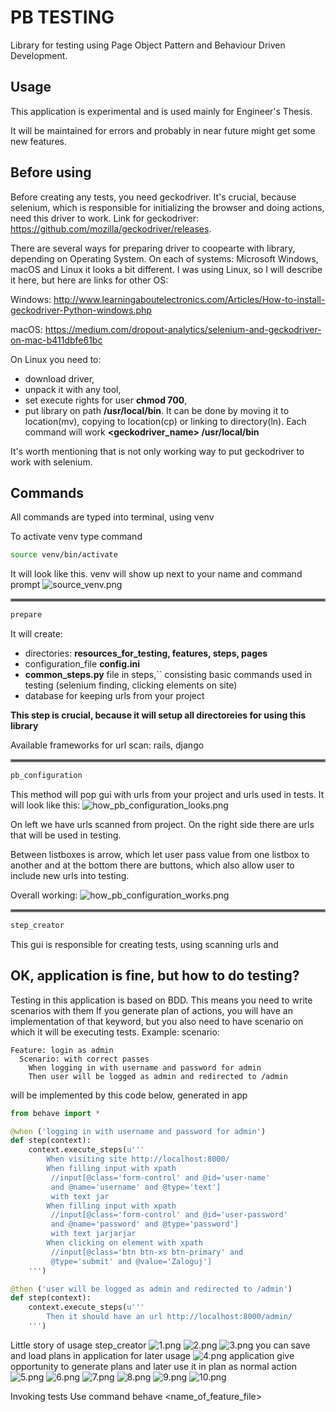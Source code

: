 # PB TESTING
Library for testing using Page Object Pattern and Behaviour Driven Development.

## Usage
This application is experimental and is used mainly for Engineer's Thesis.

It will be maintained for errors and probably in near future might get some new features.
## Before using

Before creating any tests, you need geckodriver.
It's crucial, because selenium, which is responsible for initializing the browser and doing actions,
need this driver to work.
Link for geckodriver: https://github.com/mozilla/geckodriver/releases.

There are several ways for preparing driver to coopearte with library, depending on Operating System.
On each of systems: Microsoft Windows, macOS and Linux it looks a bit different.
I was using Linux, so I will describe it here, but here are links for other OS:

Windows: http://www.learningaboutelectronics.com/Articles/How-to-install-geckodriver-Python-windows.php

macOS: https://medium.com/dropout-analytics/selenium-and-geckodriver-on-mac-b411dbfe61bc

On Linux you need to:
- download driver,
- unpack it with any tool,
- set execute rights for user __chmod <file> 700__,
- put library on path __/usr/local/bin__. It can be done by moving it to location(mv),
copying to location(cp) or linking to directory(ln). Each command will work
__<command> <geckodriver_name> /usr/local/bin__

It's worth mentioning that is not only working way to put geckodriver to work with selenium.

## Commands
All commands are typed into terminal, using venv

To activate venv type command
```bash
source venv/bin/activate
```
It will look like this. venv will show up next to your name
and command prompt
![source_venv.png](https://raw.githubusercontent.com/me3eh/PB_Testing/production/hosting_for_images/wip_files_for_readme/source_venv.png)
<hr style="border:2px solid gray"/>

```bash
prepare
```

It will create:
- directories: __resources_for_testing, features, steps, pages__
- configuration_file __config.ini__
- __common_steps.py__ file in steps,`` consisting basic commands used in testing
(selenium finding, clicking elements on site)
- database for keeping urls from your project

__This step is crucial, because it will setup all directoreies for using this library__

Available frameworks for url scan: rails, django
<hr style="border:2px solid gray"/>

```bash
pb_configuration
```

This method will pop gui with urls from your project and urls used in tests.
It will look like this:
![how_pb_configuration_looks.png](https://raw.githubusercontent.com/me3eh/PB_Testing/production/hosting_for_images/wip_files_for_readme/how_pb_configuration_looks.png)

On left we have urls scanned from project.
On the right side there are urls that will be used in testing.

Between listboxes is arrow, which let user pass value from one listbox to another
and at the bottom there are buttons, which also allow user to include new urls into testing.

Overall working:
![how_pb_configuration_works.png](https://raw.githubusercontent.com/me3eh/PB_Testing/production/hosting_for_images/wip_files_for_readme/pb_configuration_working.gif)
<hr style="border:2px solid gray"/>

```bash
step_creator
```
This gui is responsible for creating tests, using scanning urls and 
## OK, application is fine, but how to do testing?

Testing in this application is based on BDD.
This means you need to write scenarios with them
If you generate plan of actions, you will have an implementation of that keyword,
but you also need to have scenario on which it will be executing tests.
Example:
scenario:
```gherkin
Feature: login as admin
  Scenario: with correct passes
    When logging in with username and password for admin
    Then user will be logged as admin and redirected to /admin
```
will be implemented by this code below, generated in app
```python
from behave import *

@when ('logging in with username and password for admin')
def step(context):
	context.execute_steps(u'''
		When visiting site http://localhost:8000/
		When filling input with xpath
		 //input[@class='form-control' and @id='user-name'
		 and @name='username' and @type='text']
		 with text jar
		When filling input with xpath
		 //input[@class='form-control' and @id='user-password'
		 and @name='password' and @type='password']
		 with text jarjarjar
		When clicking on element with xpath
		 //input[@class='btn btn-xs btn-primary' and
		 @type='submit' and @value='Zaloguj']
	''')

@then ('user will be logged as admin and redirected to /admin')
def step(context):
	context.execute_steps(u'''
		Then it should have an url http://localhost:8000/admin/
	''')
```

Little story of usage step_creator
![1.png](https://raw.githubusercontent.com/me3eh/PB_Testing/production/hosting_for_images/wip_files_for_readme/1.step_creator_visiting_url.png)
![2.png](https://raw.githubusercontent.com/me3eh/PB_Testing/production/hosting_for_images/wip_files_for_readme/2.step_creator_filling_inputs.png)
![3.png](https://raw.githubusercontent.com/me3eh/PB_Testing/production/hosting_for_images/wip_files_for_readme/3.step_creator_clicking_submit_input.png)
you can save and load plans in application for later usage
![4.png](https://raw.githubusercontent.com/me3eh/PB_Testing/production/hosting_for_images/wip_files_for_readme/4.step_creator_saving_plan_of_action_for_future_usage.png)
application give opportunity to generate plans and later use it in plan as normal action
![5.png](https://raw.githubusercontent.com/me3eh/PB_Testing/production/hosting_for_images/wip_files_for_readme/5.step_creator_generating_as_action_for_later_usage.png)
![6.png](https://raw.githubusercontent.com/me3eh/PB_Testing/production/hosting_for_images/wip_files_for_readme/6.step_creator_can_be_used_once_again.png)
![7.png](https://raw.githubusercontent.com/me3eh/PB_Testing/production/hosting_for_images/wip_files_for_readme/7.step_creator_creating_new_plan.png)
![8.png](https://raw.githubusercontent.com/me3eh/PB_Testing/production/hosting_for_images/wip_files_for_readme/8.step_creator_generating_action_then.png)
![9.png](https://raw.githubusercontent.com/me3eh/PB_Testing/production/hosting_for_images/wip_files_for_readme/9.pb_testing_execution_of_test_in_web_browser.png)
![10.png](https://raw.githubusercontent.com/me3eh/PB_Testing/production/hosting_for_images/wip_files_for_readme/10.step_creator_exectution_in_cli.png)


Invoking tests
Use command behave <name_of_feature_file>